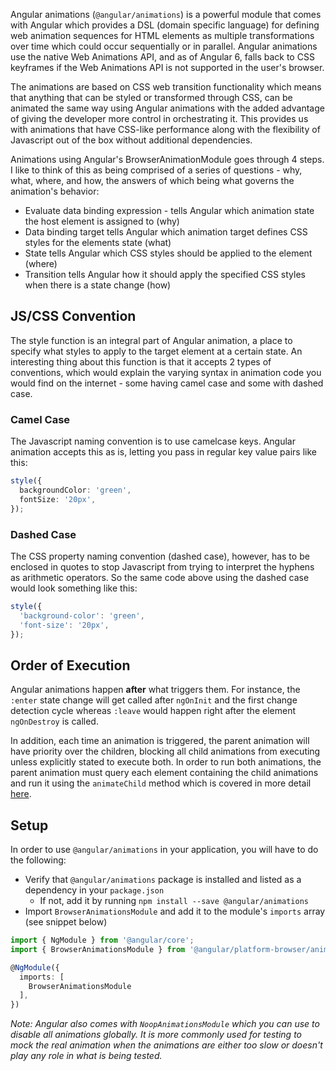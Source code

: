 Angular animations (`@angular/animations`) is a powerful module that comes with Angular which provides a DSL (domain specific language) for defining web animation sequences for HTML elements as multiple transformations over time which could occur sequentially or in parallel. Angular animations use the native Web Animations API, and as of Angular 6, falls back to CSS keyframes if the Web Animations API is not supported in the user's browser.

The animations are based on CSS web transition functionality which means that anything that can be styled or transformed through CSS, can be animated the same way using Angular animations with the added advantage of giving the developer more control in orchestrating it. This provides us with animations that have CSS-like performance along with the flexibility of Javascript out of the box without additional dependencies.

Animations using Angular's BrowserAnimationModule goes through 4 steps. I like to think of this as being comprised of a series of questions - why, what, where, and how, the answers of which being what governs the animation's behavior:

- Evaluate data binding expression - tells Angular which animation state the host element is assigned to (why)
- Data binding target tells Angular which animation target defines CSS styles for the elements state (what)
- State tells Angular which CSS styles should be applied to the element (where)
- Transition tells Angular how it should apply the specified CSS styles when there is a state change (how)

## JS/CSS Convention

The style function is an integral part of Angular animation, a place to specify what styles to apply to the target element at a certain state. An interesting thing about this function is that it accepts 2 types of conventions, which would explain the varying syntax in animation code you would find on the internet - some having camel case and some with dashed case.

### Camel Case

The Javascript naming convention is to use camelcase keys. Angular animation accepts this as is, letting you pass in regular key value pairs like this:

```ts
style({
  backgroundColor: 'green',
  fontSize: '20px',
});
```

### Dashed Case

The CSS property naming convention (dashed case), however, has to be enclosed in quotes to stop Javascript from trying to interpret the hyphens as arithmetic operators. So the same code above using the dashed case would look something like this:

```ts
style({
  'background-color': 'green',
  'font-size': '20px',
});
```

## Order of Execution

Angular animations happen **after** what triggers them. For instance, the `:enter` state change will get called after `ngOnInit` and the first change detection cycle whereas `:leave` would happen right after the element `ngOnDestroy` is called.

In addition, each time an animation is triggered, the parent animation will have priority over the children, blocking all child animations from executing unless explicitly stated to execute both. In order to run both animations, the parent animation must query each element containing the child animations and run it using the `animateChild` method which is covered in more detail [here](https://williamjuan027.github.io/angular-animations-explorer/post/advanced/children).

## Setup

In order to use `@angular/animations` in your application, you will have to do the following:

- Verify that `@angular/animations` package is installed and listed as a dependency in your `package.json`
  - If not, add it by running `npm install --save @angular/animations`
- Import `BrowserAnimationsModule` and add it to the module's `imports` array (see snippet below)

```typescript
import { NgModule } from '@angular/core';
import { BrowserAnimationsModule } from '@angular/platform-browser/animations';

@NgModule({
  imports: [
    BrowserAnimationsModule
  ],
})
```

_Note: Angular also comes with `NoopAnimationsModule` which you can use to disable all animations globally. It is more commonly used for testing to mock the real animation when the animations are either too slow or doesn't play any role in what is being tested._
